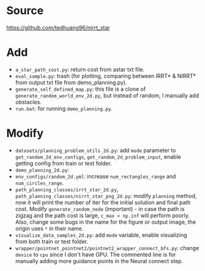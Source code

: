 #  Source
https://github.com/tedhuang96/nirrt_star

# Add
-  ```a_star_path_cost.py```: return cost from astar txt file.
-  ```eval_sample.py```: trash (for plotting, comparing between IRRT* & NIRRT* from output txt file from demo_planning.py).
-  ```generate_self_defined_map.py```: this file is a clone of ```generate_random_world_env_2d.py```, but instead of random, I manually add obstacles.
-  ```run.bat```: for running ```demo_planning.py```.

# Modify
-  ```datasets/planning_problem_utils_2d.py```: add ```mode``` parameter to ```get_random_2d_env_configs```, ```get_random_2d_problem_input```, enable getting config from train or test folder.
-  ```demo_planning_2d.py```:
-  ```env_configs/random_2d.yml```: increase ```num_rectangles_range``` and ```num_circles_range```.
-  ```path_planning_classes/irrt_star_2d.py```, ```path_planning_classes/nirrt_star_png_2d.py```: modify ```planning``` method, now it will print the number of iter for the initial solution and final path cost. Modify ```generate_random_node``` (important) - in case the path is zigzag and the path cost is large, ```c_max < np.inf``` will perform poorly. Also, change some bugs in the name for the figure or output image, the origin uses `*` in their name.
-  ```visualize_data_samples_2d.py```: add ```mode``` variable, enable visualizing from both train or test folder.
-  ```wrapper/pointnet_pointnet2/pointnet2_wrapper_connect_bfs.py```: change `device` to `cpu` since I don't have GPU. The commented line is for manually adding more guidance points in the Neural connect step.
